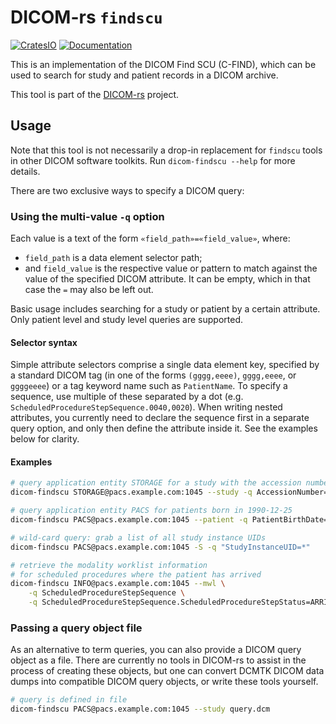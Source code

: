 # DICOM-rs `findscu`

[![CratesIO](https://img.shields.io/crates/v/dicom-findscu.svg)](https://crates.io/crates/dicom-findscu)
[![Documentation](https://docs.rs/dicom-findscu/badge.svg)](https://docs.rs/dicom-findscu)

This is an implementation of the DICOM Find SCU (C-FIND),
which can be used to search for study and patient records in a DICOM archive.

This tool is part of the [DICOM-rs](https://github.com/Enet4/dicom-rs) project.

## Usage

Note that this tool is not necessarily a drop-in replacement
for `findscu` tools in other DICOM software toolkits.
Run `dicom-findscu --help`  for more details.

There are two exclusive ways to specify a DICOM query:

### Using the multi-value `-q` option

Each value is a text of the form `«field_path»=«field_value»`, where:

- `field_path` is a data element selector path;
- and `field_value` is the respective value or pattern to match
  against the value of the specified DICOM attribute.
  It can be empty, which in that case the `=` may also be left out.

Basic usage includes searching for a study or patient by a certain attribute.
Only patient level and study level queries are supported.

#### Selector syntax

Simple attribute selectors comprise a single data element key,
specified by a standard DICOM tag
(in one of the forms `(gggg,eeee)`, `gggg,eeee`, or `ggggeeee`)
or a tag keyword name such as `PatientName`.
To specify a sequence, use multiple of these separated by a dot
(e.g. `ScheduledProcedureStepSequence.0040,0020`).
When writing nested attributes,
you currently need to declare the sequence first in a separate query option, and only then define the attribute inside it.
See the examples below for clarity.

#### Examples

```sh
# query application entity STORAGE for a study with the accession number A123
dicom-findscu STORAGE@pacs.example.com:1045 --study -q AccessionNumber=A123

# query application entity PACS for patients born in 1990-12-25
dicom-findscu PACS@pacs.example.com:1045 --patient -q PatientBirthDate=19901225

# wild-card query: grab a list of all study instance UIDs
dicom-findscu PACS@pacs.example.com:1045 -S -q "StudyInstanceUID=*"

# retrieve the modality worklist information
# for scheduled procedures where the patient has arrived
dicom-findscu INFO@pacs.example.com:1045 --mwl \
    -q ScheduledProcedureStepSequence \
    -q ScheduledProcedureStepSequence.ScheduledProcedureStepStatus=ARRIVED
```

### Passing a query object file

As an alternative to term queries,
you can also provide a DICOM query object
as a file.
There are currently no tools in DICOM-rs
to assist in the process of creating these objects,
but one can convert DCMTK DICOM data dumps
into compatible DICOM query objects,
or write these tools yourself.

```sh
# query is defined in file
dicom-findscu PACS@pacs.example.com:1045 --study query.dcm
```
